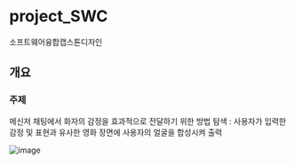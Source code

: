 # project_SWC
소프트웨어융합캡스톤디자인


## 개요
### 주제
메신저 채팅에서 화자의 감정을 효과적으로 전달하기 위한 방법 탐색 : 
사용자가 입력한 감정 및 표현과 유사한 영화 장면에 사용자의 얼굴을 합성시켜 출력


![image](https://github.com/changbeomHa/project_SWC/assets/30552933/17f97e80-600b-48d5-a091-67b4eb0accae)

